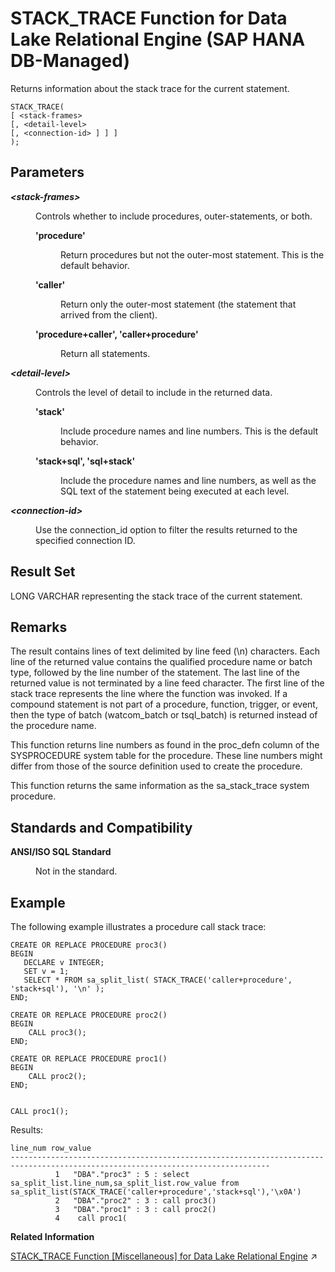 <!-- loio387c96c17c9141249abeff9a59d22ec4 -->

# STACK\_TRACE Function for Data Lake Relational Engine \(SAP HANA DB-Managed\)

Returns information about the stack trace for the current statement.



```
STACK_TRACE(
[ <stack-frames>
[, <detail-level>
[, <connection-id> ] ] ]
);
```



<a name="loio387c96c17c9141249abeff9a59d22ec4__section_ith_tv5_vrb"/>

## Parameters


<dl class="glossary">
<dt><b>

*<stack-frames\>*

</b></dt>
<dd>

Controls whether to include procedures, outer-statements, or both.


<dl>
<dt><b>

'procedure'

</b></dt>
<dd>

Return procedures but not the outer-most statement. This is the default behavior.



</dd><dt><b>

'caller'

</b></dt>
<dd>

Return only the outer-most statement \(the statement that arrived from the client\).



</dd><dt><b>

'procedure+caller', 'caller+procedure'

</b></dt>
<dd>

Return all statements.



</dd>
</dl>



</dd><dt><b>

*<detail-level\>*

</b></dt>
<dd>

Controls the level of detail to include in the returned data.


<dl>
<dt><b>

'stack'

</b></dt>
<dd>

Include procedure names and line numbers. This is the default behavior.



</dd><dt><b>

'stack+sql', 'sql+stack'

</b></dt>
<dd>

Include the procedure names and line numbers, as well as the SQL text of the statement being executed at each level.



</dd>
</dl>



</dd><dt><b>

*<connection-id\>*

</b></dt>
<dd>

Use the connection\_id option to filter the results returned to the specified connection ID.



</dd>
</dl>



<a name="loio387c96c17c9141249abeff9a59d22ec4__section_lxy_tv5_vrb"/>

## Result Set

LONG VARCHAR representing the stack trace of the current statement.



<a name="loio387c96c17c9141249abeff9a59d22ec4__section_og3_5v5_vrb"/>

## Remarks

The result contains lines of text delimited by line feed \(\\n\) characters. Each line of the returned value contains the qualified procedure name or batch type, followed by the line number of the statement. The last line of the returned value is not terminated by a line feed character. The first line of the stack trace represents the line where the function was invoked. If a compound statement is not part of a procedure, function, trigger, or event, then the type of batch \(watcom\_batch or tsql\_batch\) is returned instead of the procedure name.

This function returns line numbers as found in the proc\_defn column of the SYSPROCEDURE system table for the procedure. These line numbers might differ from those of the source definition used to create the procedure.

This function returns the same information as the sa\_stack\_trace system procedure.



<a name="loio387c96c17c9141249abeff9a59d22ec4__section_ndt_vv5_vrb"/>

## Standards and Compatibility


<dl>
<dt><b>

ANSI/ISO SQL Standard

</b></dt>
<dd>

Not in the standard.



</dd>
</dl>



## Example

The following example illustrates a procedure call stack trace:

```
CREATE OR REPLACE PROCEDURE proc3()
BEGIN
   DECLARE v INTEGER;
   SET v = 1;
   SELECT * FROM sa_split_list( STACK_TRACE('caller+procedure', 'stack+sql'), '\n' ); 
END;

CREATE OR REPLACE PROCEDURE proc2()
BEGIN
    CALL proc3();
END;

CREATE OR REPLACE PROCEDURE proc1()
BEGIN
    CALL proc2();
END;


CALL proc1();
```

Results:

```
line_num row_value       
-------------------------------------------------------------------------------------------------------------------------------- 
          1   "DBA"."proc3" : 5 : select sa_split_list.line_num,sa_split_list.row_value from sa_split_list(STACK_TRACE('caller+procedure','stack+sql'),'\x0A')                                                                                                                 
          2   "DBA"."proc2" : 3 : call proc3()                                                                                                                                                                                                                                 
          3   "DBA"."proc1" : 3 : call proc2()                                                                                                                                                                                                                                 
          4    call proc1(
```

**Related Information**  


[STACK_TRACE Function \[Miscellaneous\] for Data Lake Relational Engine](https://help.sap.com/viewer/19b3964099384f178ad08f2d348232a9/2024_3_QRC/en-US/81fd67bc6ce2101497f0d65edc4451bd.html "Returns information about the stack trace for the current statement.") :arrow_upper_right:

